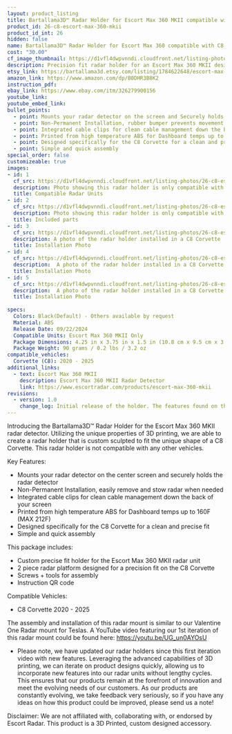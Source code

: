 ```yaml
---
layout: product_listing
title: Bartallama3D™ Radar Holder for Escort Max 360 MKII compatible with C8 Corvette
product_id: 26-c8-escort-max-360-mkii
product_id_int: 26
hidden: false
name: Bartallama3D™ Radar Holder for Escort Max 360 compatible with C8 Corvette
cost: "30.00"
cf_image_thumbnail: https://d1vfl4dwpvnndi.cloudfront.net/listing-photos/26-c8-escort-max-360-mkii/1.jpg
description: Precision fit radar holder for an Escort Max 360 MKII designed to fit the C8 Corvette
etsy_link: https://bartallama3d.etsy.com/listing/1784622648/escort-max-360-mkii-corvette-c8-radar
amazon_link: https://www.amazon.com/dp/B0DHR3B8K2
instruction_pdf:
ebay_link: https://www.ebay.com/itm/326279900156
youtube_link: 
youtube_embed_link:
bullet_points:
  - point: Mounts your radar detector on the screen and Securely holds the radar detector
  - point: Non-Permanent Installation, rubber bumper prevents movement and enables easy removal for storage
  - point: Integrated cable clips for clean cable management down the back of your screen
  - point: Printed from high temperature ABS for Dashboard temps up to 160F (MAX 212F)
  - point: Designed specifically for the C8 Corvette for a clean and precise fit
  - point: Simple and quick assembly
special_order: false
customizeable: true
images:
- id: 1
  cf_src: https://d1vfl4dwpvnndi.cloudfront.net/listing-photos/26-c8-escort-max-360-mkii/21.jpg
  description: Photo showing this radar holder is only compatible with the Escort Max 360 MKII Radar
  title: Compatible Radar Units
- id: 2
  cf_src: https://d1vfl4dwpvnndi.cloudfront.net/listing-photos/26-c8-escort-max-360-mkii/22.jpg
  description: Photo showing this radar holder is only compatible with the C8 Corvette
  title: Included parts
- id: 3
  cf_src: https://d1vfl4dwpvnndi.cloudfront.net/listing-photos/26-c8-escort-max-360-mkii/31.jpg
  description: A photo of the radar holder installed in a C8 Corvette
  title: Installation Photo
- id: 4
  cf_src: https://d1vfl4dwpvnndi.cloudfront.net/listing-photos/26-c8-escort-max-360-mkii/32.jpg
  description:  A photo of the radar holder installed in a C8 Corvette
  title: Installation Photo
- id: 5
  cf_src: https://d1vfl4dwpvnndi.cloudfront.net/listing-photos/26-c8-escort-max-360-mkii/33.jpg
  description:  A photo of the radar holder installed in a C8 Corvette
  title: Installation Photo
  
specs:
  Colors: Black(Default) - Others available by request 
  Material: ABS
  Release Date: 09/22/2024
  Compatible Units: Escort Max 360 MKII Only
  Package Dimensions: 4.25 in x 3.75 in x 1.5 in (10.8 cm x 9.5 cm x 3.8cm) [HxWxD]
  Package Weight: 90 grams / 0.2 lbs / 3.2 oz
compatible_vehicles:
  Corvette (C8): 2020 - 2025
additional_links:
  - text: Escort Max 360 MKII
    description: Escort Max 360 MKII Radar Detector
    link: https://www.escortradar.com/products/escort-max-360-mkii
revisions:
  - version: 1.0
    change_log: Initial release of the holder. The features found on this holder are derived from our Tesla Radar Holder which has undergone 3 iterations.
---
```

Introducing the Bartallama3D™ Radar Holder for the Escort Max 360 MKII radar detector. Utilizing the unique properties of 3D printing, we are able to create a radar holder that is custom sculpted to fit the unique shape of a C8 Corvette. This radar holder is not compatible with any other vehicles. 

Key Features:
- Mounts your radar detector on the center screen and securely holds the radar detector
- Non-Permanent Installation, easily remove and stow radar when needed
- Integrated cable clips for clean cable management down the back of your screen
- Printed from high temperature ABS for Dashboard temps up to 160F (MAX 212F)
- Designed specifically for the C8 Corvette for a clean and precise fit
- Simple and quick assembly

This package includes:
- Custom precise fit holder for the Escort Max 360 MKII radar unit
- 2 piece radar platform designed for a precision fit on the C8 Corvette
- Screws + tools for assembly
- Instruction QR code

Compatible Vehicles:
- C8 Corvette 2020 - 2025

The assembly and installation of this radar mount is similar to our Valentine One Radar mount for Teslas. A YouTube video featuring our 1st iteration of this radar mount could be found here: https://youtu.be/UG_un0AYOsU

* Please note, we have updated our radar holders since this first iteration video with new features. Leveraging the advanced capabilities of 3D printing, we can iterate on product designs quickly, allowing us to incorporate new features into our radar units without lengthy cycles. This ensures that our products remain at the forefront of innovation and meet the evolving needs of our customers. As our products are constantly evolving, we take feedback very seriously, so if you have any ideas on how this product could be improved, please send us a note!

Disclaimer: We are not affiliated with, collaborating with, or endorsed by Escort Radar. This product is a 3D Printed, custom designed accessory.
